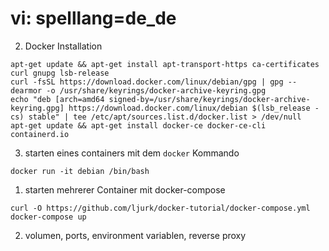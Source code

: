 # vi: spelllang=de_de
2. Docker Installation

```
apt-get update && apt-get install apt-transport-https ca-certificates curl gnupg lsb-release
curl -fsSL https://download.docker.com/linux/debian/gpg | gpg --dearmor -o /usr/share/keyrings/docker-archive-keyring.gpg
echo "deb [arch=amd64 signed-by=/usr/share/keyrings/docker-archive-keyring.gpg] https://download.docker.com/linux/debian $(lsb_release -cs) stable" | tee /etc/apt/sources.list.d/docker.list > /dev/null
apt-get update && apt-get install docker-ce docker-ce-cli containerd.io
```

3. starten eines containers mit dem `docker` Kommando

`docker run -it debian /bin/bash`

1. starten mehrerer Container mit docker-compose

```
curl -O https://github.com/ljurk/docker-tutorial/docker-compose.yml
docker-compose up
```

2. volumen, ports, environment variablen, reverse proxy
